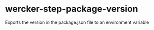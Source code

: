 # wercker-step-package-version
Exports the version in the package.json file to an environment variable
